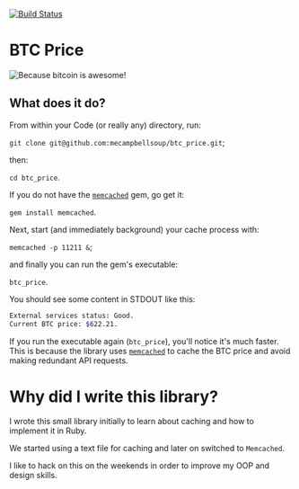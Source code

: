 [![Build Status](https://travis-ci.org/mecampbellsoup/btc_price.png?branch=master)](https://travis-ci.org/mecampbellsoup/btc_price)

# BTC Price

![Because bitcoin is awesome!](http://media.coindesk.com/2014/03/47660272.jpg)

## What does it do?

From within your Code (or really any) directory, run:

`git clone git@github.com:mecampbellsoup/btc_price.git`;

then:

`cd btc_price`.

If you do not have the [`memcached`](https://github.com/evan/memcached) gem, go get it:

`gem install memcached`.

Next, start (and immediately background) your cache process with:

`memcached -p 11211 &`;

and finally you can run the gem's executable:

`btc_price`.

You should see some content in STDOUT like this:

```bash
External services status: Good.
Current BTC price: $622.21.
```

If you run the executable again (`btc_price`), you'll notice it's much faster. This is because the library uses [`memcached`](https://github.com/evan/memcached) to cache the BTC price and avoid making redundant API requests.

# Why did I write this library?

I wrote this small library initially to learn about caching and how to implement it in Ruby.

We started using a text file for caching and later on switched to `Memcached`.

I like to hack on this on the weekends in order to improve my OOP and design skills.
